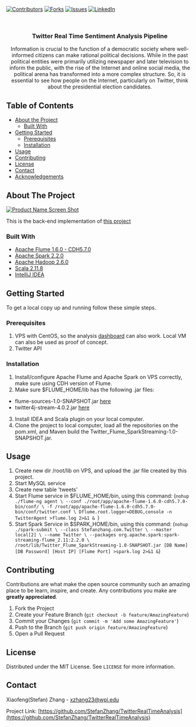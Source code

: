 [![Contributors][contributors-shield]][contributors-url]
[![Forks][forks-shield]][forks-url]
[![Issues][issues-shield]][issues-url]
[![LinkedIn][linkedin-shield]][linkedin-url]



<!-- PROJECT LOGO -->
<br />
<p align="center">

  <h3 align="center">Twitter Real Time Sentiment Analysis Pipeline</h3>

  <p align="center">
    Information is crucial to the function of a democratic society where well- informed citizens can make rational political decisions. While in the past political entities were primarily utilizing newspaper and later television to inform the public, with the rise of the Internet and online social media, the political arena has transformed into a more complex structure. So, it is essential to see how people on the Internet, particularly on Twitter, think about the presidential election candidates.
  </p>
</p>



<!-- TABLE OF CONTENTS -->
## Table of Contents

* [About the Project](#about-the-project)
  * [Built With](#built-with)
* [Getting Started](#getting-started)
  * [Prerequisites](#prerequisites)
  * [Installation](#installation)
* [Usage](#usage)
* [Contributing](#contributing)
* [License](#license)
* [Contact](#contact)
* [Acknowledgements](#acknowledgements)



<!-- ABOUT THE PROJECT -->
## About The Project

[![Product Name Screen Shot][product-screenshot]](https://example.com)

This is the back-end implementation of [this project](https://github.com/StefanZhang/TwitterRealTimeAnalysis-Dashboard)

### Built With

* [Apache Flume 1.6.0 - CDH5.7.0](https://flume.apache.org/releases/content/1.6.0/FlumeUserGuide.html)
* [Apache Spark 2.2.0](https://spark.apache.org/releases/spark-release-2-2-0.html)
* [Apache Hadoop 2.6.0](https://hadoop.apache.org/docs/r2.6.0/)
* [Scala 2.11.8](https://www.scala-lang.org/download/2.11.8.html)
* [IntelliJ IDEA](https://www.jetbrains.com/idea/)

<!-- GETTING STARTED -->
## Getting Started

To get a local copy up and running follow these simple steps.

### Prerequisites

1. VPS with CentOS, so the analysis [dashboard](https://github.com/StefanZhang/TwitterRealTimeAnalysis-Dashboard) can also work. Local VM can also be used as proof of concept.
2. Twitter API

### Installation

1. Install/configure Apache Flume and Apache Spark on VPS correctly, make sure using CDH version of Flume.
2. Make sure $FLUME_HOME/lib has the following .jar files: 
  * flume-sources-1.0-SNAPSHOT.jar [here](https://github.com/StefanZhang/TwitterRealTimeAnalysis/tree/master/jars)
  * twitter4j-stream-4.0.2.jar [here](https://github.com/StefanZhang/TwitterRealTimeAnalysis/tree/master/jars)
3. Install IDEA and Scala plugin on your local computer.
4. Clone the project to local computer, load all the repositories on the pom.xml, and Maven build the Twitter_Flume_SparkStreaming-1.0-SNAPSHOT.jar. 

<!-- USAGE EXAMPLES -->
## Usage

1. Create new dir /root/lib on VPS, and upload the .jar file created by this project. 
2. Start MySQL service
4. Create new table 'tweets'
5. Start Flume service in $FLUME_HOME/bin, using this command:
(`nohup ./flume-ng agent \
--conf ./root/app/apache-flume-1.6.0-cdh5.7.0-bin/conf/ \
-f /root/app/apache-flume-1.6.0-cdh5.7.0-bin/conf/twitter.conf \
Dflume.root.logger=DEBUG,console -n TwitterAgent >flume.log 2>&1 &
`)
5. Start Spark Service in $SPARK_HOME/bin, using this command:
(`nohup ./spark-submit \
--class Stefanzhang.com.Twitter \
--master local[2] \
--name Twitter \
--packages org.apache.spark:spark-streaming-flume_2.11:2.2.0 \
/root/lib/Twitter_Flume_SparkStreaming-1.0-SNAPSHOT.jar [DB Name] [DB Password] [Host IP] [Flume Port] >spark.log 2>&1 &`)


<!-- CONTRIBUTING -->
## Contributing

Contributions are what make the open source community such an amazing place to be learn, inspire, and create. Any contributions you make are **greatly appreciated**.

1. Fork the Project
2. Create your Feature Branch (`git checkout -b feature/AmazingFeature`)
3. Commit your Changes (`git commit -m 'Add some AmazingFeature'`)
4. Push to the Branch (`git push origin feature/AmazingFeature`)
5. Open a Pull Request



<!-- LICENSE -->
## License

Distributed under the MIT License. See `LICENSE` for more information.



<!-- CONTACT -->
## Contact

Xiaofeng(Stefan) Zhang - xzhang23@wpi.edu

Project Link: [https://github.com/StefanZhang/TwitterRealTimeAnalysis](https://github.com/StefanZhang/TwitterRealTimeAnalysis)



<!-- MARKDOWN LINKS & IMAGES -->
<!-- https://www.markdownguide.org/basic-syntax/#reference-style-links -->
[contributors-shield]: https://img.shields.io/github/contributors/StefanZhang/TwitterRealTimeAnalysis.svg?style=flat-square
[contributors-url]: https://github.com/StefanZhang/TwitterRealTimeAnalysis/graphs/contributors
[forks-shield]: https://img.shields.io/github/forks/StefanZhang/TwitterRealTimeAnalysis.svg?style=flat-square
[forks-url]: https://github.com/StefanZhang/TwitterRealTimeAnalysis/network/members
[issues-shield]: https://img.shields.io/github/issues/StefanZhang/TwitterRealTimeAnalysis.svg?style=flat-square
[issues-url]: https://github.com/StefanZhang/TwitterRealTimeAnalysis/issues
[linkedin-shield]: https://img.shields.io/badge/-LinkedIn-black.svg?style=flat-square&logo=linkedin&colorB=555
[linkedin-url]: https://www.linkedin.com/in/xiaofeng-stefan-zhang-26709987/
[product-screenshot]: https://i.loli.net/2020/10/23/aNpbTWYvcQZ8xLM.png
